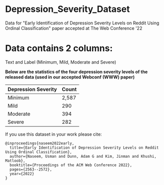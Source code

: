 # Depression_Severity_Dataset
Data for "Early Identification of Depression Severity Levels on Reddit Using Ordinal Classification" paper accepted at The Web Conference '22


# Data contains 2 columns: 

Text and Label (Minimum, Mild, Moderate and Severe)

**Below are the statistics of the four depression severity levels of the released data (used in our accepted Webconf (WWW) paper)**

| Depression Severity         | Count |
| ------------- |-------------|
| Minimum      |  2,587 |
| Mild      |  290 |
| Moderate      | 394 |
| Severe      | 282 |


<!-- Dataset\Label|Positive|Negative|Neutral|Total
-------------|--------|--------|-------|-----
COVIDSenti-A|1,968|5,083|22,949|30,000
COVIDSenti-B|2,033|5,471|22,496|30,000
COVIDSenti-C|2,279|5,781|21,940|30,000
COVIDSenti|6,280|16,335|67,835|90,000 -->

If you use this dataset in your work please cite:
```
@inproceedings{naseem2022early,
  title={Early Identification of Depression Severity Levels on Reddit Using Ordinal Classification},
  author={Naseem, Usman and Dunn, Adam G and Kim, Jinman and Khushi, Matloob},
  booktitle={Proceedings of the ACM Web Conference 2022},
  pages={2563--2572},
  year={2022}
}
```
